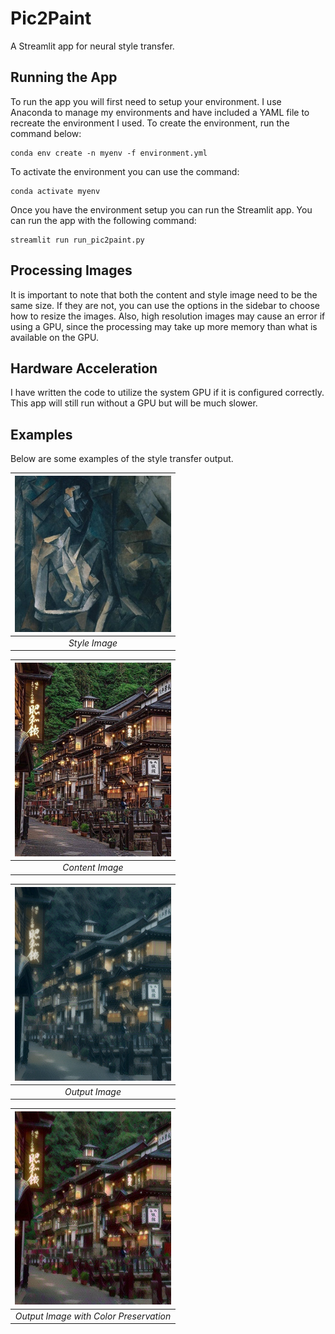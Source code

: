 # Pic2Paint
A Streamlit app for neural style transfer.

## Running the App

To run the app you will first need to setup your environment. I use Anaconda to manage my environments and have included a YAML file to recreate the environment I used. To create the environment, run the command below:
```
conda env create -n myenv -f environment.yml
```
To activate the environment you can use the command:
```
conda activate myenv
```

Once you have the environment setup you can run the Streamlit app. You can run the app with the following command:
```
streamlit run run_pic2paint.py 
```

## Processing Images

It is important to note that both the content and style image need to be the same size. If they are not, you can use the options in the sidebar to choose how to resize the images. Also, high resolution images may cause an error if using a GPU, since the processing may take up more memory than what is available on the GPU.

## Hardware Acceleration

I have written the code to utilize the system GPU if it is configured correctly. This app will still run without a GPU but will be much slower.

## Examples

Below are some examples of the style transfer output.

| <img src="/examples/picasso.jpg" width="250"> | 
|:--:| 
| *Style Image* |

| <img src="/examples/hard_scene.jpg" width="250"> | 
|:--:| 
| *Content Image* |

| <img src="/examples/hard_scene_output.png" width="250"> | 
|:--:| 
| *Output Image* |

| <img src="/examples/hard_scene_output_color.png" width="250"> | 
|:--:| 
| *Output Image with Color Preservation* |
